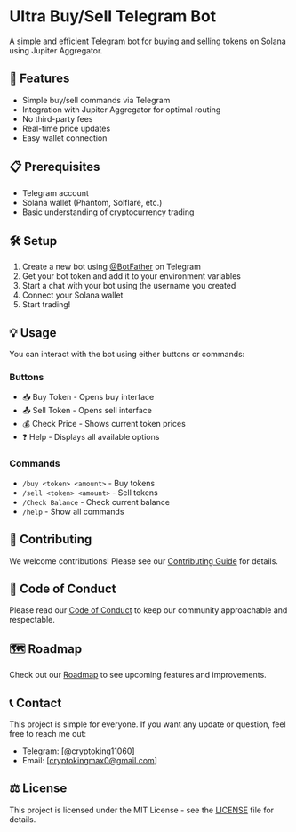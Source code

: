 # Ultra Buy/Sell Telegram Bot

A simple and efficient Telegram bot for buying and selling tokens on Solana using Jupiter Aggregator.

## 🚀 Features

- Simple buy/sell commands via Telegram
- Integration with Jupiter Aggregator for optimal routing
- No third-party fees
- Real-time price updates
- Easy wallet connection

## 📋 Prerequisites

- Telegram account
- Solana wallet (Phantom, Solflare, etc.)
- Basic understanding of cryptocurrency trading

## 🛠️ Setup
1. Create a new bot using [@BotFather](https://t.me/botfather) on Telegram
2. Get your bot token and add it to your environment variables
3. Start a chat with your bot using the username you created
4. Connect your Solana wallet
5. Start trading!

## 💡 Usage

You can interact with the bot using either buttons or commands:

### Buttons
- 📥 Buy Token - Opens buy interface
- 📤 Sell Token - Opens sell interface
- 💰 Check Price - Shows current token prices
- ❓ Help - Displays all available options

### Commands
- `/buy <token> <amount>` - Buy tokens
- `/sell <token> <amount>` - Sell tokens
- `/Check Balance` - Check current balance
- `/help` - Show all commands

## 🤝 Contributing

We welcome contributions! Please see our [Contributing Guide](CONTRIBUTING.md) for details.

## 📜 Code of Conduct

Please read our [Code of Conduct](CODE_OF_CONDUCT.md) to keep our community approachable and respectable.

## 🗺️ Roadmap

Check out our [Roadmap](ROADMAP.md) to see upcoming features and improvements.

## 📞 Contact

This project is simple for everyone. If you want any update or question, feel free to reach me out:

- Telegram: [@cryptoking11060]
- Email: [cryptokingmax0@gmail.com]

## ⚖️ License

This project is licensed under the MIT License - see the [LICENSE](LICENSE) file for details.
